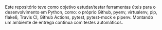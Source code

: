 Este repositório teve como objetivo estudar/testar ferramentas úteis para o desenvolvimento em Python, como: o próprio Github, pyenv, virtualenv, pip, flake8, Travis CI, Github Actions, pytest, pytest-mock e pipenv.
Montando um ambiente de entrega continua com testes automáticos.

